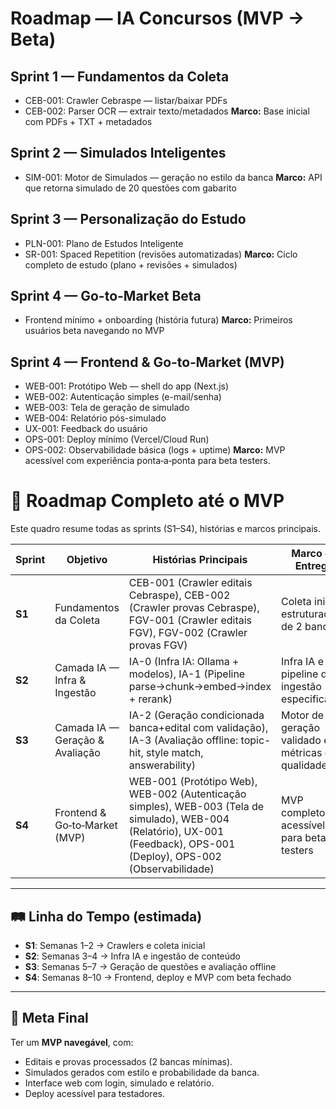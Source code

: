 # Roadmap — IA Concursos (MVP → Beta)

## Sprint 1 — Fundamentos da Coleta
- CEB-001: Crawler Cebraspe — listar/baixar PDFs
- CEB-002: Parser OCR — extrair texto/metadados
**Marco:** Base inicial com PDFs + TXT + metadados

## Sprint 2 — Simulados Inteligentes
- SIM-001: Motor de Simulados — geração no estilo da banca
**Marco:** API que retorna simulado de 20 questões com gabarito

## Sprint 3 — Personalização do Estudo
- PLN-001: Plano de Estudos Inteligente
- SR-001: Spaced Repetition (revisões automatizadas)
**Marco:** Ciclo completo de estudo (plano + revisões + simulados)

## Sprint 4 — Go-to-Market Beta
- Frontend mínimo + onboarding (história futura)
**Marco:** Primeiros usuários beta navegando no MVP

## Sprint 4 — Frontend & Go‑to‑Market (MVP)
- WEB-001: Protótipo Web — shell do app (Next.js)
- WEB-002: Autenticação simples (e-mail/senha)
- WEB-003: Tela de geração de simulado
- WEB-004: Relatório pós-simulado
- UX-001: Feedback do usuário
- OPS-001: Deploy mínimo (Vercel/Cloud Run)
- OPS-002: Observabilidade básica (logs + uptime)
**Marco:** MVP acessível com experiência ponta‑a‑ponta para beta testers.

# 📌 Roadmap Completo até o MVP

Este quadro resume todas as sprints (S1–S4), histórias e marcos principais.

| Sprint | Objetivo                          | Histórias Principais                                                                                       | Marco de Entrega                                     |
|--------|-----------------------------------|-------------------------------------------------------------------------------------------------------------|------------------------------------------------------|
| **S1** | Fundamentos da Coleta             | CEB-001 (Crawler editais Cebraspe), CEB-002 (Crawler provas Cebraspe), FGV-001 (Crawler editais FGV), FGV-002 (Crawler provas FGV) | Coleta inicial estruturada de 2 bancas               |
| **S2** | Camada IA — Infra & Ingestão      | IA-0 (Infra IA: Ollama + modelos), IA-1 (Pipeline parse→chunk→embed→index + rerank)                          | Infra IA e pipeline de ingestão especificados        |
| **S3** | Camada IA — Geração & Avaliação   | IA-2 (Geração condicionada banca+edital com validação), IA-3 (Avaliação offline: topic-hit, style match, answerability) | Motor de geração validado e métricas de qualidade    |
| **S4** | Frontend & Go‑to‑Market (MVP)     | WEB-001 (Protótipo Web), WEB-002 (Autenticação simples), WEB-003 (Tela de simulado), WEB-004 (Relatório), UX-001 (Feedback), OPS-001 (Deploy), OPS-002 (Observabilidade) | MVP completo acessível para beta testers             |

---

## 🛤️ Linha do Tempo (estimada)

- **S1**: Semanas 1–2 → Crawlers e coleta inicial  
- **S2**: Semanas 3–4 → Infra IA e ingestão de conteúdo  
- **S3**: Semanas 5–7 → Geração de questões e avaliação offline  
- **S4**: Semanas 8–10 → Frontend, deploy e MVP com beta fechado  

---

## 🎯 Meta Final
Ter um **MVP navegável**, com:
- Editais e provas processados (2 bancas mínimas).  
- Simulados gerados com estilo e probabilidade da banca.  
- Interface web com login, simulado e relatório.  
- Deploy acessível para testadores.

